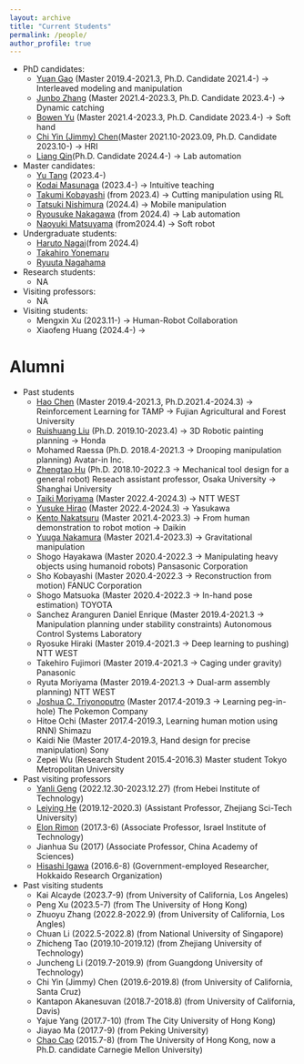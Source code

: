 ```yaml
---
layout: archive
title: "Current Students"
permalink: /people/
author_profile: true
---
```

 * PhD candidates:
    * [Yuan Gao](https://photon26.github.io/) (Master 2019.4-2021.3, Ph.D. Candidate 2021.4-) -> Interleaved modeling and manipulation
    * [Junbo Zhang](https://wanweiwei07.github.io/people/) (Master 2021.4-2023.3, Ph.D. Candidate 2023.4-) -> Dynamic catching
    * [Bowen Yu](https://wanweiwei07.github.io/people/) (Master 2021.4-2023.3, Ph.D. Candidate 2023.4-) -> Soft hand
    * [Chi Yin (Jimmy) Chen](https://wanweiwei07.github.io/people/)(Master 2021.10-2023.09, Ph.D. Candidate 2023.10-) -> HRI
    * [Liang Qin]()(Ph.D. Candidate 2024.4-) -> Lab automation
 * Master candidates:
    * [Yu Tang]() (2023.4-)
    * [Kodai Masunaga]() (2023.4-) -> Intuitive teaching
    * [Takumi Kobayashi]() (from 2023.4) -> Cutting manipulation using RL
    * [Tatsuki Nishimura](https://tatsukinishimura.github.io/angular-mypage/) (2024.4) -> Mobile manipulation
    * [Ryousuke Nakagawa](https://nakagawa0717.github.io/homepage_1/index.html) (from 2024.4) -> Lab automation
    * [Naoyuki Matsuyama]() (from2024.4) -> Soft robot
 * Undergraduate students:
    * [Haruto Nagai](https://n-haru0524.github.io/web/)(from 2024.4)
    * [Takahiro Yonemaru]()
    * [Ryuuta Nagahama]()
 * Research students:
    * NA
 * Visiting professors:
    * NA
 * Visiting students:
   * Mengxin Xu (2023.11-) -> Human-Robot Collaboration
   * Xiaofeng Huang (2024.4-) ->
         
Alumni
=====
 * Past students
    * [Hao Chen](http://chenhao.info/) (Master 2019.4-2021.3, Ph.D.2021.4-2024.3) -> Reinforcement Learning for TAMP -> Fujian Agricultural and Forest University
    * [Ruishuang Liu](https://rsliu-xx.github.io/) (Ph.D. 2019.10-2023.4) -> 3D Robotic painting planning -> Honda
    * Mohamed Raessa (Ph.D. 2018.4-2021.3 -> Drooping manipulation planning) Avatar-in Inc.
    * [Zhengtao Hu](http://huzhengtao.work/) (Ph.D. 2018.10-2022.3 -> Mechanical tool design for a general robot) Reseach assistant professor, Osaka University -> Shanghai University
    * [Taiki Moriyama](https://tkmrym.github.io/) (Master 2022.4-2024.3) -> NTT WEST
    * [Yusuke Hirao](https://hrhryusuke.github.io/homepage2/) (Master 2022.4-2024.3) -> Yasukawa
    * [Kento Nakatsuru](https://kentonakatsuru.github.io/my-portfolio/) (Master 2021.4-2023.3) -> From human demonstration to robot motion -> Daikin
    * [Yuuga Nakamura](https://yuuga744.github.io/homepage/) (Master 2021.4-2023.3) -> Gravitational manipulation
    * Shogo Hayakawa (Master 2020.4-2022.3 -> Manipulating heavy objects using humanoid robots) Pansasonic Corporation
    * Sho Kobayashi (Master 2020.4-2022.3 -> Reconstruction from motion) FANUC Corporation
    * Shogo Matsuoka (Master 2020.4-2022.3 -> In-hand pose estimation) TOYOTA
    * Sanchez Aranguren Daniel Enrique (Master 2019.4-2021.3 -> Manipulation planning under stability constraints) Autonomous Control Systems Laboratory
    * Ryosuke Hiraki (Master 2019.4-2021.3 -> Deep learning to pushing) NTT WEST
    * Takehiro Fujimori (Master 2019.4-2021.3 -> Caging under gravity) Panasonic
    * Ryuta Moriyama (Master 2019.4-2021.3 -> Dual-arm assembly planning) NTT WEST
    * [Joshua C. Triyonoputro](http://www.hlab.sys.es.osaka-u.ac.jp/people/joshua/joshua.html) (Master 2017.4-2019.3 -> Learning peg-in-hole) The Pokemon Company
    * Hitoe Ochi (Master 2017.4-2019.3, Learning human motion using RNN) Shimazu
    * Kaidi Nie (Master 2017.4-2019.3, Hand design for precise manipulation) Sony
    * Zepei Wu (Research Student 2015.4-2016.3)   Master student Tokyo Metropolitan University
 * Past visiting professors
    * [Yanli Geng]() (2022.12.30-2023.12.27) (from Hebei Institute of Technology)
    * [Leiying He](https://www.researchgate.net/profile/Leiying-He-2) (2019.12-2020.3) (Assistant Professor, Zhejiang Sci-Tech University)
    * [Elon Rimon](https://meeng.technion.ac.il/members/elon-rimon/) (2017.3-6)  (Associate Professor, Israel Institute of Technology)
    * Jianhua Su (2017) (Associate Professor, China Academy of Sciences)
    * [Hisashi Igawa](http://www2.hro.or.jp/rschr/rschr.php?epy_id=ggAXPXWwXcrJAzR) (2016.6-8) (Government-employed Researcher, Hokkaido Research Organization) 
 * Past visiting students
    * Kai Alcayde (2023.7-9) (from University of California, Los Angeles)
    * Peng Xu (2023.5-7) (from The University of Hong Kong)
    * Zhuoyu Zhang (2022.8-2022.9) (from University of California, Los Angles)
    * Chuan Li (2022.5-2022.8) (from National University of Singapore)
    * Zhicheng Tao (2019.10-2019.12) (from Zhejiang University of Technology)
    * Juncheng Li (2019.7-2019.9) (from Guangdong University of Technology)
    * Chi Yin (Jimmy) Chen (2019.6-2019.8) (from University of California, Santa Cruz)
    * Kantapon Akanesuvan (2018.7-2018.8) (from University of California, Davis)
    * Yajue Yang (2017.7-10) (from The City University of Hong Kong)
    * Jiayao Ma (2017.7-9) (from Peking University)
    * [Chao Cao](http://caochao.me/) (2015.7-8)  (from The University of Hong Kong, now a Ph.D. candidate Carnegie Mellon University)
